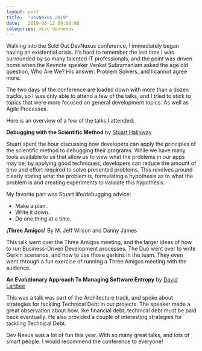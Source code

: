 ```yaml
---
layout: post
title:  "DevNexus 2019"
date:   2019-03-12 09:00:00
categories: misc devnexus 
---
```


Walking into the Sold Out DevNexus conference, I immediately began having an existential crisis. It’s hard to remember the last time I was surrounded by so many talented IT professionals, and the point was driven home when the Keynote speaker Venkat Subramaniam
asked the age old question, Who Are We? His answer: Problem Solvers, and I cannot agree more.

The two days of the conference are loaded down with more than a dozen tracks, so I was only able to attend a few of the talks, and I tried to stick to topics that were more focused on general development topics. As well as Agile Processes.

Here is an overview of a few of the talks I attended:

**Debugging with the Scientific Method** by [Stuart Halloway](https://twitter.com/stuarthalloway)

Stuart spent the hour discussing how developers can apply the principles of the scientific method to debugging their programs. While we have many tools available to us that allow us to view what the problems in our apps may be, by applying good techniques, developers can reduce the amount of time and effort required to solve presented problems. This revolves around clearly stating what the problem is, formulating a hypothesis as to what the problem is and creating experiments to validate this hypothesis. 

My favorite part was Stuart life/debugging advice:
* Make a plan.
* Write it down.
* Do one thing at a time.


**¡Three Amigos!** By M. Jeff Wilson and Danny James

This talk went over the Three Amigos meeting, and the larger ideas of how to run Business-Driven Development processes. The Duo went over to write Gerkin scenarios, and how to use those gerkins in the team. They even went through a fun exercise of running a Three Amigos meeting with the audience.


**An Evolutionary Approach To Managing Software Entropy** by [David Laribee](https://twitter.com/laribee)

This was a talk was part of the Architecture track, and spoke about strategies for tackling Technical Debt in our projects. The speaker made a great observation about how, like financial debt, technical debt must be paid back eventually. He also provided a couple of interesting strategies for tackling Technical Debt.  


Dev Nexus was a lot of fun this year. With so many great talks, and lots of smart people. I would recommend the conference to everyone!

